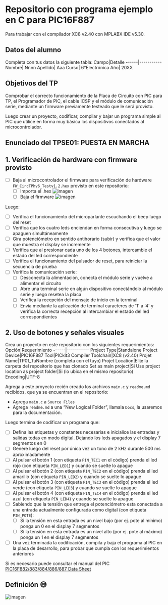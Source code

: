 # Repositorio con programa ejemplo en C para PIC16F887
Para trabajar con el compilador XC8 v2.40 con MPLABX IDE v5.30.
## Datos del alumno
Completa con tus datos la siguiente tabla:
Campo|Detalle
------|-----------
Nombre| Nnnn
Apellido| Aaa
Curso| 6°Electrónica
Año| 20XX

## Objetivos del TP
Comprobar el correcto funcionamiento de la Placa de Circuito con PIC para TP, el Programador de PIC, el cable ICSP y el módulo de comunicación serie, mediante un firmware previamente testeado que le será provisto.

Luego crear un proyecto, codificar, compilar y bajar un programa simple al PIC que utilice en forma muy básica los dispositivos conectados al microcontrolador.

## Enunciado del TPSE01: PUESTA EN MARCHA

## 1. Verificación de hardware con firmware provisto
- [ ] Baja al microcontrolador el firmware para verificación de hardware `FW_CircTPhv6_Testv1.2.hex` provisto en este repositorio:
  - [ ] Importa el .hex
![imagen](https://user-images.githubusercontent.com/64550311/225370547-9f8629ae-92b1-47e4-be7c-98c3b326fc20.png)
  - [ ] Baja el firmware ![imagen](https://user-images.githubusercontent.com/64550311/225371815-fb86fc91-723c-439c-b0f5-e70580de8046.png)

Luego:
- [ ] Verifica el funcionamiento del microparlante escuchando el beep luego del reset
- [ ] Verifica que los cuatro leds enciendan en forma consecutiva y luego se apaguen simultáneamente
- [ ] Gira potenciómetro en sentido antihorario (subir) y verifica que el valor que muestra el display se incremente
- [ ] Verifica que al presionar cada uno de los 4 botones, intercambie el estado del led correspondiente
- [ ] Verifica el funcionamiento del pulsador de reset, para reiniciar la secuencia de prueba
- [ ] Verifica la comunicación serie:
  - [ ] Desconecta la alimentación, conecta el módulo serie y vuelve a alimentar el circuito
  - [ ] Abre una terminal serie en algún dispositivo conectándolo al módulo serie y luego resetea la placa
  - [ ] Verifica la recepción del mensaje de inicio en la terminal
  - [ ] Envía mediante la aplicación de terminal caracteres de '1' a '4' y verifica la correcta recepción al intercambiar el estado del led correspondientes

## 2. Uso de botones y señales visuales
Crea un proyecto en este repositorio con los siguientes requerimientos:
Opción|Requerimiento
------|-----------
Project Type|Standalone Project
Device|PIC16F887
Tool|PICkit3
Compiler Toolchain|XC8 (v2.40)
Projet Name|TP01_TuNombre (completa con el tuyo)
Projet Location|Elije la carpeta del repositorio que has clonado
Set as main project|Si
Use project location as project folder|Si (lo ubica en el mismo repositorio)
Encoding|UTF-8

Agrega a este proyecto recién creado los archivos `main.c` y  `readme.md` recibidos, que ya se encuentran en el repositorio:
- Agrega `main.c` a `Source Files` 
- Agrega `readme.md` a una “New Logical Folder”, llamala `Docs`, la usaremos para la documentación.

Luego termina de codificar un programa que:
- [ ] Defina las etiquetas y constantes necesarias e inicialice las entradas y salidas todas en modo digital. Dejando los leds apagados y el display 7 segmentos en 0
- [ ] Genere luego del reset por única vez un tono de 2 kHz durante 500 ms aproximadamente
- [ ] Al pulsar el botón 1 (con etiqueta `PIN_TEC1` en el código) prenda el led rojo (con etiqueta `PIN_LED1`) y cuando se suelte lo apague
- [ ] Al pulsar el botón 2 (con etiqueta `PIN_TEC2` en el código) prenda el led amarillo (con etiqueta `PIN_LED2`) y cuando se suelte lo apague
- [ ] Al pulsar el botón 3 (con etiqueta `PIN_TEC3` en el código) prenda el led verde (con etiqueta `PIN_LED3`) y cuando se suelte lo apague
- [ ] Al pulsar el botón 4 (con etiqueta `PIN_TEC4` en el código) prenda el led azul (con etiqueta `PIN_LED4`) y cuando se suelte lo apague
- [ ] Sabiendo que la tensión que entrega el potenciómetro esta conectada a una entrada actualmente configurada como digital (con etiqueta `PIN_POTE`):
  - [ ] Si la tensión en esta entrada es un nivel bajo (por ej. pote al mínimo) ponga un 0 en el display 7 segmentos
  - [ ] Si la tensión en esta entrada es un nivel alto (por ej. pote al máximo) ponga un 1 en el display 7 segmentos
- [ ] Una vez terminada la codificación, compila y baja el programa al PIC en la placa de desarrollo, para probar que cumpla con los requerimientos anteriores

Si es necesario puede consultar el manual del PIC [PIC16F882/883/884/886/887 Data Sheet](http://ww1.microchip.com/downloads/en/DeviceDoc/41291D.pdf)

## Definición 😅

![imagen](https://user-images.githubusercontent.com/64550311/157506128-bd0506ad-58b3-4f69-94b2-614a1e9e9673.png)
